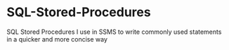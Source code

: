 # SQL-Stored-Procedures
SQL Stored Procedures I use in SSMS to write commonly used statements in a quicker and more concise way
